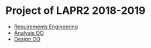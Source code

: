 # Project of LAPR2 2018-2019

* [Requirements Engineering](https://github.com/GabrielPelosi/Isep-Lapr2/blob/master/wiki/Requirements%20Engineering.md)
* [Analysis OO](https://github.com/GabrielPelosi/Isep-Lapr2/blob/master/wiki/Analysis%20OO.md)
* [Design OO](https://github.com/GabrielPelosi/Isep-Lapr2/blob/master/wiki/Design%20OO.md)
